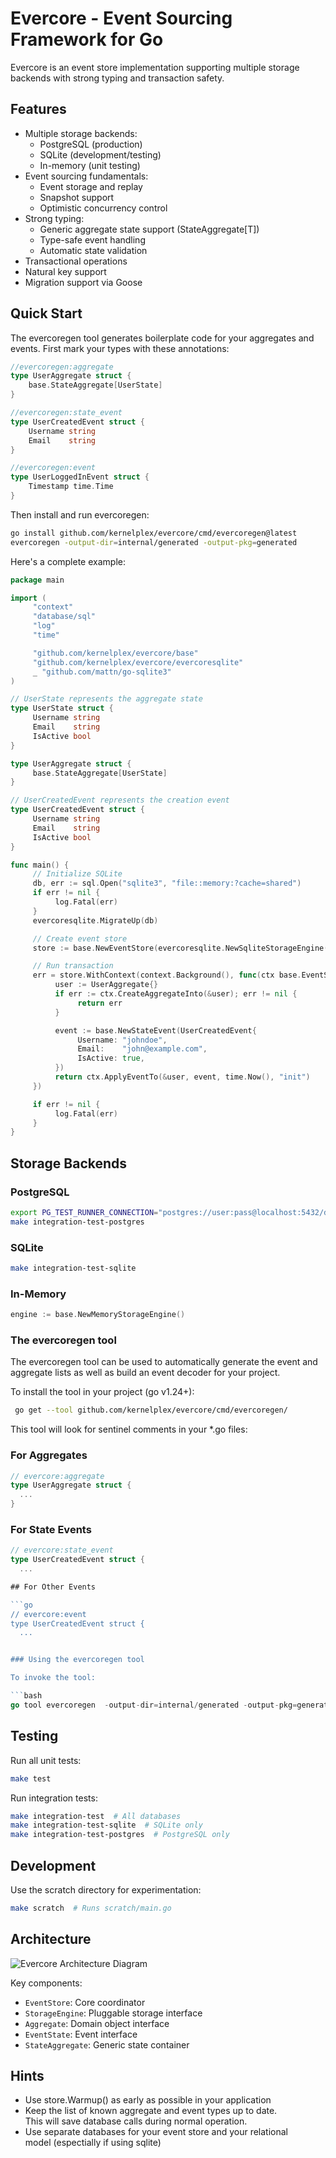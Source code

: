 # Evercore - Event Sourcing Framework for Go

Evercore is an event store implementation supporting multiple storage backends
with strong typing and transaction safety.

## Features

- Multiple storage backends:
  - PostgreSQL (production)
  - SQLite (development/testing)
  - In-memory (unit testing)
- Event sourcing fundamentals:
  - Event storage and replay
  - Snapshot support
  - Optimistic concurrency control
- Strong typing:
  - Generic aggregate state support (StateAggregate[T])
  - Type-safe event handling
  - Automatic state validation
- Transactional operations
- Natural key support
- Migration support via Goose

## Quick Start

The evercoregen tool generates boilerplate code for your
aggregates and events. First mark your types with these
annotations:

```go
//evercoregen:aggregate
type UserAggregate struct {
    base.StateAggregate[UserState]
}

//evercoregen:state_event 
type UserCreatedEvent struct {
    Username string
    Email    string
}

//evercoregen:event
type UserLoggedInEvent struct {
    Timestamp time.Time
}
```

Then install and run evercoregen:

```bash
go install github.com/kernelplex/evercore/cmd/evercoregen@latest
evercoregen -output-dir=internal/generated -output-pkg=generated
```

Here's a complete example:

```go
package main

import (
     "context"
     "database/sql"
     "log"
     "time"

     "github.com/kernelplex/evercore/base"
     "github.com/kernelplex/evercore/evercoresqlite"
     _ "github.com/mattn/go-sqlite3"
)

// UserState represents the aggregate state
type UserState struct {
     Username string
     Email    string
     IsActive bool
}

type UserAggregate struct {
     base.StateAggregate[UserState]
}

// UserCreatedEvent represents the creation event
type UserCreatedEvent struct {
     Username string
     Email    string
     IsActive bool
}

func main() {
     // Initialize SQLite
     db, err := sql.Open("sqlite3", "file::memory:?cache=shared")
     if err != nil {
          log.Fatal(err)
     }
     evercoresqlite.MigrateUp(db)

     // Create event store
     store := base.NewEventStore(evercoresqlite.NewSqliteStorageEngine(db))

     // Run transaction
     err = store.WithContext(context.Background(), func(ctx base.EventStoreContext) error {
          user := UserAggregate{}
          if err := ctx.CreateAggregateInto(&user); err != nil {
               return err
          }

          event := base.NewStateEvent(UserCreatedEvent{
               Username: "johndoe",
               Email:    "john@example.com",
               IsActive: true,
          })
          return ctx.ApplyEventTo(&user, event, time.Now(), "init")
     })

     if err != nil {
          log.Fatal(err)
     }
}
```

## Storage Backends

### PostgreSQL

```bash
export PG_TEST_RUNNER_CONNECTION="postgres://user:pass@localhost:5432/db?sslmode=disable"
make integration-test-postgres
```

### SQLite

```bash
make integration-test-sqlite
```

### In-Memory

```go
engine := base.NewMemoryStorageEngine()
```

### The evercoregen tool

The evercoregen tool can be used to automatically generate the
event and aggregate lists as well as build an event decoder
for your project.

To install the tool in your project (go v1.24+):

```bash
 go get --tool github.com/kernelplex/evercore/cmd/evercoregen/
```

This tool will look for sentinel comments in your *.go files:

### For Aggregates

```go
// evercore:aggregate
type UserAggregate struct {
  ...
}
```

### For State Events

```go
// evercore:state_event
type UserCreatedEvent struct {
  ...

## For Other Events

```go
// evercore:event
type UserCreatedEvent struct {
  ...


### Using the evercoregen tool

To invoke the tool:

```bash
go tool evercoregen  -output-dir=internal/generated -output-pkg=generated
```

## Testing

Run all unit tests:

```bash
make test
```

Run integration tests:

```bash
make integration-test  # All databases
make integration-test-sqlite  # SQLite only
make integration-test-postgres  # PostgreSQL only
```

## Development

Use the scratch directory for experimentation:

```bash
make scratch  # Runs scratch/main.go
```

## Architecture

![Evercore Architecture Diagram](docs/architecture.png)

Key components:

- `EventStore`: Core coordinator
- `StorageEngine`: Pluggable storage interface
- `Aggregate`: Domain object interface
- `EventState`: Event interface
- `StateAggregate`: Generic state container

## Hints

- Use store.Warmup() as early as possible in your application
- Keep the list of known aggregate and event types up to date.  
  This will save database calls during normal operation.
- Use separate databases for your event store and your relational  
  model (espectially if using sqlite)
